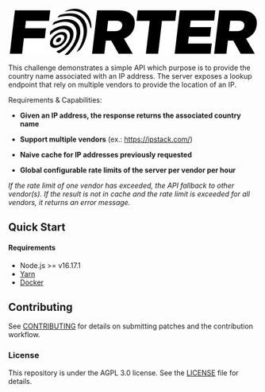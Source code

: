 <p align="center" style="text-align:center;">
  <img alt="Forter Logo" src="docs/assets/logo.png" width="499" />
</p>

This challenge demonstrates a simple API which purpose is to provide the country name associated
with an IP address. The server exposes a lookup endpoint that rely on multiple vendors to provide
the location of an IP.

Requirements & Capabilities:

* **Given an IP address, the response returns the associated country name**

* **Support multiple vendors** (ex.: https://ipstack.com/)

* **Naive cache for IP addresses previously requested**

* **Global configurable rate limits of the server per vendor per hour**

_If the rate limit of one vendor has exceeded, the API fallback to other vendor(s). If the result is not in cache
and the rate limit is exceeded for all vendors, it returns an error message._


Quick Start
---

#### Requirements

* Node.js >= v16.17.1
* [Yarn](https://classic.yarnpkg.com/)
* [Docker](https://docs.docker.com/get-docker/)

## Contributing

See [CONTRIBUTING](CONTRIBUTING.md) for details on submitting patches and the contribution workflow.

### License

This repository is under the AGPL 3.0 license. See the [LICENSE](LICENSE) file for details.
